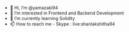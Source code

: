 - 👋 Hi, I’m @yamazaki94
- 👀 I’m interested in Frontend and Backend Development
- 🌱 I’m currently learning Solidity
- 📫 How to reach me - Skype : live:shanlakshitha94 

<!---
yamazaki94/yamazaki94 is a ✨ special ✨ repository because its `README.md` (this file) appears on your GitHub profile.
You can click the Preview link to take a look at your changes.
--->
